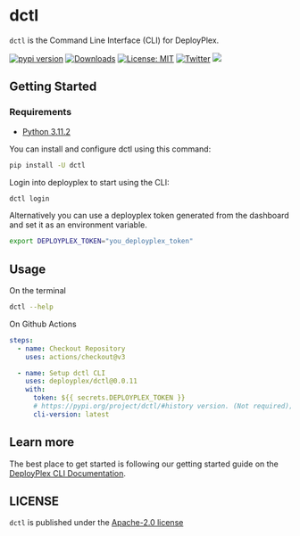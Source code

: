 # dctl

`dctl` is the Command Line Interface (CLI) for DeployPlex.

[![pypi version](https://img.shields.io/pypi/v/dctl.svg)](https://pypi.org/pypi/dctl/)
[![Downloads](https://static.pepy.tech/badge/dctl/week)](https://pypi.org/pypi/dctl/)
[![License: MIT](https://img.shields.io/badge/license-Apache--2.0-yellow)](https://www.apache.org/licenses/LICENSE-2.0)
[![Twitter](https://img.shields.io/twitter/url/https/x.com/dctl.svg?style=social&label=Follow%20%40deployplex)](https://x.com/deployplex)
[![](https://dcbadge.vercel.app/api/server/BP5aUkhcAh?compact=true&style=flat)](https://discord.com/invite/BP5aUkhcAh)

## Getting Started

### Requirements
- [Python 3.11.2](https://www.python.org/downloads/)

You can install and configure dctl using this command:
```bash
pip install -U dctl
```

Login into deployplex to start using the CLI:
```bash
dctl login
```

Alternatively you can use a deployplex token generated from the dashboard and set it as an environment variable.
```bash
export DEPLOYPLEX_TOKEN="you_deployplex_token"
```

## Usage

On the terminal
```bash
dctl --help
```

On Github Actions
```yaml
steps:
  - name: Checkout Repository
    uses: actions/checkout@v3

  - name: Setup dctl CLI
    uses: deployplex/dctl@0.0.11
    with:
      token: ${{ secrets.DEPLOYPLEX_TOKEN }}
      # https://pypi.org/project/dctl/#history version. (Not required); Defaults to `latest` if not provided
      cli-version: latest
```

## Learn more

The best place to get started is following our getting started guide on the [DeployPlex CLI Documentation](https://docs.deployplex.com/cli).

## LICENSE

`dctl` is published under the [Apache-2.0 license](LICENSE)

